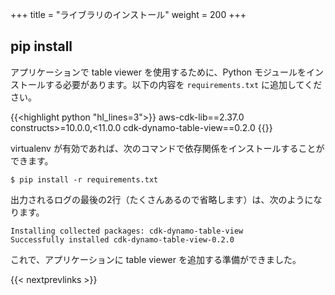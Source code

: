 +++
title = "ライブラリのインストール"
weight = 200
+++

## pip install

アプリケーションで table viewer を使用するために、Python モジュールをインストールする必要があります。以下の内容を `requirements.txt` に追加してください。

{{<highlight python "hl_lines=3">}}
aws-cdk-lib==2.37.0
constructs>=10.0.0,<11.0.0
cdk-dynamo-table-view==0.2.0
{{</highlight>}}

virtualenv が有効であれば、次のコマンドで依存関係をインストールすることができます。

```
$ pip install -r requirements.txt
```

出力されるログの最後の2行（たくさんあるので省略します）は、次のようになります。

```
Installing collected packages: cdk-dynamo-table-view
Successfully installed cdk-dynamo-table-view-0.2.0
```

これで、アプリケーションに table viewer を追加する準備ができました。

{{< nextprevlinks >}}